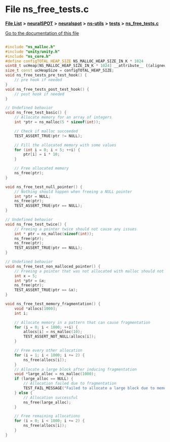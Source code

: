 

# File ns\_free\_tests.c

[**File List**](files.md) **>** [**neuralSPOT**](dir_75594cce7c7773aa3cb253214bf56510.md) **>** [**neuralspot**](dir_b737d82f35ec218ac5a7ef4105db9c0e.md) **>** [**ns-utils**](dir_8caed56d1b8d43fb57ec0577c38aa59e.md) **>** [**tests**](dir_62cfc4ab5fe382f357338287112ab49a.md) **>** [**ns\_free\_tests.c**](ns__free__tests_8c.md)

[Go to the documentation of this file](ns__free__tests_8c.md)

```C++

#include "ns_malloc.h"
#include "unity/unity.h"
#include "ns_core.h"
#define configTOTAL_HEAP_SIZE NS_MALLOC_HEAP_SIZE_IN_K * 1024
uint8_t ucHeap[NS_MALLOC_HEAP_SIZE_IN_K * 1024] __attribute__ ((aligned (4)));
size_t const ucHeapSize = configTOTAL_HEAP_SIZE;
void ns_free_tests_pre_test_hook() {
    // pre hook if needed
}
void ns_free_tests_post_test_hook() {
    // post hook if needed
}

// Undefined behavior
void ns_free_test_basic() {
    // Allocate memory for an array of integers
    int *ptr = ns_malloc(5 * sizeof(int));

    // Check if malloc succeeded
    TEST_ASSERT_TRUE(ptr != NULL);

    // Fill the allocated memory with some values
    for (int i = 0; i < 5; ++i) {
        ptr[i] = i * 10;
    }

    // Free allocated memory
    ns_free(ptr);
}

void ns_free_test_null_pointer() {
    // Nothing should happen when freeing a NULL pointer
    int *ptr = NULL;
    ns_free(ptr);
    TEST_ASSERT_TRUE(ptr == NULL);
}

// Undefined behavior
void ns_free_test_twice() {
    // Freeing a pointer twice should not cause any issues
    int * ptr = ns_malloc(sizeof(int));
    ns_free(ptr);
    ns_free(ptr);
    TEST_ASSERT_TRUE(ptr == NULL);
}

// Undefined behavior
void ns_free_test_non_malloced_pointer() {
    // Freeing a pointer that was not allocated with malloc should not cause any issues
    int x = 5;
    int *ptr = &x;
    ns_free(ptr);
    TEST_ASSERT_TRUE(ptr == &x);
}

void ns_free_test_memory_fragmentation() {
    void *allocs[1000];
    int i;

    // Allocate memory in a pattern that can cause fragmentation
    for (i = 0; i < 1000; ++i) {
        allocs[i] = ns_malloc(10);
        TEST_ASSERT_NOT_NULL(allocs[i]);
    }

    // Free every other allocation
    for (i = 1; i < 1000; i += 2) {
        ns_free(allocs[i]);
    }
    // Allocate a large block after inducing fragmentation
    void *large_alloc = ns_malloc(1000);
    if (large_alloc == NULL) {
        // Allocation failed due to fragmentation
        TEST_FAIL_MESSAGE("Failed to allocate a large block due to memory fragmentation.");
    } else {
        // Allocation successful
        ns_free(large_alloc);
    }

    // Free remaining allocations
    for (i = 0; i < 1000; i += 2) {
        ns_free(allocs[i]);
    }
}

```


